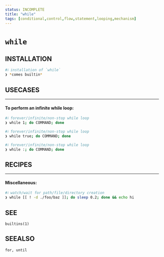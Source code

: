 ```yaml
---
status: INCOMPLETE
title: "while"
tags: [conditional,control,flow,statement,looping,mechanism]
---
```


# `while`

## INSTALLATION


```bash
#ℹ︎ installation of `while`
❯ *comes builtin*
```


## USECASES

----
#### To perform an infinite while loop:


```bash
#ℹ︎ forever/infinite/non-stop while loop
❯ while 1; do COMMAND; done
```


```bash
#ℹ︎ forever/infinite/non-stop while loop
❯ while true; do COMMAND; done
```


```bash
#ℹ︎ forever/infinite/non-stop while loop
❯ while :; do COMMAND; done
```


## RECIPES

----
#### Miscellaneous:


```bash
#ℹ︎ watch/wait for path/file/directory creation
❯ while [[ ! -d ./foo/baz ]]; do sleep 0.2; done && echo hi
```



## SEE

    builtins(1)

## SEEALSO

    for, until

